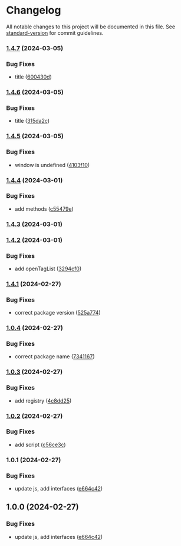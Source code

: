 # Changelog

All notable changes to this project will be documented in this file. See [standard-version](https://github.com/conventional-changelog/standard-version) for commit guidelines.

### [1.4.7](https://github.com/choukin/tencent-wechat-jssdk/compare/v1.4.6...v1.4.7) (2024-03-05)


### Bug Fixes

* title ([600430d](https://github.com/choukin/tencent-wechat-jssdk/commit/600430d3a60b4dc9039847435d402c797c947e12))

### [1.4.6](https://github.com/choukin/tencent-wechat-jssdk/compare/v1.4.5...v1.4.6) (2024-03-05)


### Bug Fixes

* title ([315da2c](https://github.com/choukin/tencent-wechat-jssdk/commit/315da2cfff49b68562c6f63edb781926d23cb99d))

### [1.4.5](https://github.com/choukin/tencent-wechat-jssdk/compare/v1.4.4...v1.4.5) (2024-03-05)


### Bug Fixes

* window is undefined ([4103f10](https://github.com/choukin/tencent-wechat-jssdk/commit/4103f101d308895cd94c428c0f9fd05e8f16b6e5))

### [1.4.4](https://github.com/choukin/tencent-wechat-jssdk/compare/v1.4.3...v1.4.4) (2024-03-01)


### Bug Fixes

* add methods ([c55479e](https://github.com/choukin/tencent-wechat-jssdk/commit/c55479eadb28e3b02a233d102d9405d5088acc66))

### [1.4.3](https://github.com/choukin/tencent-wechat-jssdk/compare/v1.4.2...v1.4.3) (2024-03-01)

### [1.4.2](https://github.com/choukin/tencent-wechat-jssdk/compare/v1.4.1...v1.4.2) (2024-03-01)


### Bug Fixes

* add openTagList ([3294cf0](https://github.com/choukin/tencent-wechat-jssdk/commit/3294cf03502b11501675a5d91c8cf8fe29924e4b))

### [1.4.1](https://github.com/choukin/tencent-wechat-jssdk/compare/v1.0.4...v1.4.1) (2024-02-27)


### Bug Fixes

* correct package version ([525a774](https://github.com/choukin/tencent-wechat-jssdk/commit/525a77484212810e9a9433f72145e21ccf36d9b2))

### [1.0.4](https://github.com/choukin/tencent-wechat-jssdk/compare/v1.0.3...v1.0.4) (2024-02-27)


### Bug Fixes

* correct package name ([7341167](https://github.com/choukin/tencent-wechat-jssdk/commit/734116714916f236436047e16f8d9f0d1566adf9))

### [1.0.3](https://github.com/choukin/tencent-wechat-jssdk/compare/v1.0.2...v1.0.3) (2024-02-27)


### Bug Fixes

* add registry ([4c8dd25](https://github.com/choukin/tencent-wechat-jssdk/commit/4c8dd25f7c0ee95c350ed5055609d0ff85b260ef))

### [1.0.2](https://github.com/choukin/tencent-wechat-jssdk/compare/v1.0.1...v1.0.2) (2024-02-27)


### Bug Fixes

* add script ([c56ce3c](https://github.com/choukin/tencent-wechat-jssdk/commit/c56ce3c32dfb46dcabeca4ff558e8119ce63885a))

### 1.0.1 (2024-02-27)


### Bug Fixes

* update js, add interfaces ([e664c42](https://github.com/choukin/tencent-wechat-jssdk/commit/e664c42b85c9a14160823a7b618bf98c54e350fe))

## 1.0.0 (2024-02-27)


### Bug Fixes

* update js, add interfaces ([e664c42](https://github.com/choukin/tencent-wechat-jssdk/commit/e664c42b85c9a14160823a7b618bf98c54e350fe))
